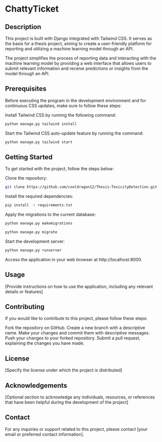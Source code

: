 # ChattyTicket
## Description
This project is built with Django integrated with Tailwind CSS. It serves as the basis for a thesis project, aiming to create a user-friendly platform for reporting and utilizing a machine learning model through an API.

The project simplifies the process of reporting data and interacting with the machine learning model by providing a web interface that allows users to submit relevant information and receive predictions or insights from the model through an API.

## Prerequisites
Before executing the program in the development environment and for continuous CSS updates, make sure to follow these steps:

Install Tailwind CSS by running the following command:

```bash
python manage.py tailwind install
```
Start the Tailwind CSS auto-update feature by running the command:

```bash
python manage.py tailwind start
```
## Getting Started
To get started with the project, follow the steps below:

Clone the repository:

```bash
git clone https://github.com/cooldragon12/Thesis-ToxicityDetection.git
```
Install the required dependencies:

```bash
pip install -r requirements.txt
```
Apply the migrations to the current database:

```bash
python manage.py makemigrations
```
```bash
python manage.py migrate
```
Start the development server:


```bash
python manage.py runserver
```
Access the application in your web browser at http://localhost:8000.

## Usage
[Provide instructions on how to use the application, including any relevant details or features]

## Contributing
If you would like to contribute to this project, please follow these steps:

Fork the repository on GitHub.
Create a new branch with a descriptive name.
Make your changes and commit them with descriptive messages.
Push your changes to your forked repository.
Submit a pull request, explaining the changes you have made.
## License
[Specify the license under which the project is distributed]

## Acknowledgements
[Optional section to acknowledge any individuals, resources, or references that have been helpful during the development of the project]

## Contact
For any inquiries or support related to this project, please contact [your email or preferred contact information].
